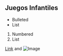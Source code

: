 ## Juegos Infantiles

- Bulleted
- List

1. Numbered
2. List



[Link](url) and ![Image](src)
```


